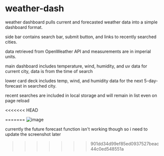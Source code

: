 # weather-dash

weather dashboard pulls current and forecasted weather data into a simple dashboard format.

side bar contains search bar, submit button, and links to recently searched cities.

data retrieved from OpenWeather API and measurements are in imperial units.

main dashboard includes temperature, wind, humidity, and uv data for current city, data is from the time of search

lower card deck includes temp, wind, and humidity data for the next 5-day-forecast in searched city. 

recent searches are included in local storage and will remain in list even on page reload

<<<<<<< HEAD

=======
![image](https://user-images.githubusercontent.com/88464865/135737987-56b65b7e-bca2-49ea-97bc-8f7c53a5bf11.png)

currently the future forecast function isn't working though so i need to update the screenshot later
>>>>>>> 901dd34d99ef85ed0937527beac44c0ed548551a
